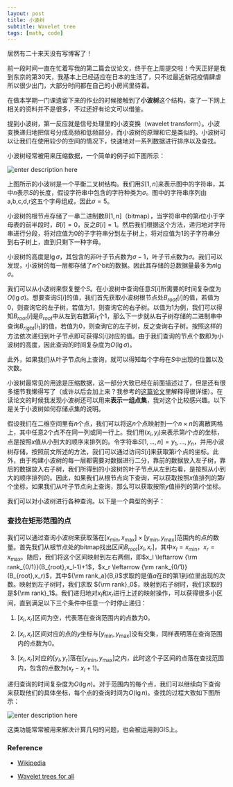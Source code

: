 ```yaml
---
layout: post
title: 小波树
subtitle: Wavelet tree
tags: [math, code]
---
```

居然有二十来天没有写博客了！

前一段时间一直在忙着写我的第二篇会议论文，终于在上周提交啦！今天正好是我到东京的第30天，我基本上已经适应在日本的生活了，只不过最近新冠疫情肆虐所以很少出门，大部分时间都在自己的小房间里待着。

在做本学期一门课遗留下来的作业的时候接触到了**小波树**这个结构，查了一下网上相关的资料并不是很多，不过还好有论文可以借鉴。

提到小波树，第一反应就是信号处理里的小波变换（wavelet transform）。小波变换递归地把信号分成高频和低频部分，而小波树的原理和它是类似的。小波树可以让我们在使用较少的空间的情况下，快速地对一系列数据进行排序以及查找。

小波树经常被用来压缩数据，一个简单的例子如下图所示：


![enter description here](./images/tree1.png)

上图所示的小波树是一个平衡二叉树结构。我们用$S[1,n]$来表示图中的字符串，其中$n$表示$S$的长度，假设字符串中包含的字符种类为$\sigma$。图中的字符串序列由a,b,c,d,r这五个字母组成，因此$\sigma = 5$。

小波树的根节点存储了一串二进制数$B[1,n]$（bitmap），当字符串中的第$i$位小于字母表的前半段时，$B[i] = 0$，反之$B[i]=1$。然后我们根据这个方法，递归地对字符串进行分段，将对应值为0的子字符串分到左子树上，将对应值为1的子字符串分到右子树上，直到只剩下一种字母。

小波树的高度是$\lg \sigma$，其包含的非叶子节点数为$\sigma-1$，叶子节点数为$\sigma$。我们可以发现，小波树的每一层都存储了$n$个bit的数据。因此其存储的总数据量最多为$n\lg \sigma$。

我们可以从小波树来恢复整个$S$。在小波树中查询任意$S[i]$所需要的时间复杂度为$O(\lg\sigma)$。想要查询$S[i]$的值，我们首先获取小波树根节点处$B_{root}[i]$的值，若值为0，则查询它的左子树，若值为1，则查询它的右子树。以值为1为例，我们可以得知$B_{root}[i]$是$B_{root}$中从左到右数第$i_1$个1，那么下一步就从右子树存储的二进制串中查询$B_{right}[i_1]$的值，若值为0，则查询它的左子树，反之查询右子树。按照这样的方法依次递归到叶子节点即可获得$S[i]$对应的值。由于我们查询的节点个数即为小波树的高度，因此查询的时间复杂度为$O(\lg \sigma)$。

此外，如果我们从叶子节点向上查询，就可以得知每个字母在$S$中出现的位置以及次数。

小波树最常见的用途是压缩数据，这一部分大致已经在前面描述过了，但是还有很多细节我懒得写了（或许以后会加上来？我参考的[这篇论文](https://users.dcc.uchile.cl/~gnavarro/ps/cpm12.pdf)里解释得很详细）。在读论文的时候我发现小波树还可以用来**表示一组点集**，我对这个比较感兴趣。以下是关于小波树如何存储点集的说明。

假设我们在二维空间里有$n$个点，我们可以将这$n$个点映射到一个$n \times n$的离散网格上，其中任意2个点不在同一列或同一行上。我们用$(x_i,y_i)$来表示第$i$个点的坐标，点是按照$x$值从小到大的顺序来排列的。令字符串$S[1,...,n]=y_1,...,y_n$，并用小波树存储，按照前文所述的方法，我们可以通过访问$S[i]$来获取第$i$个点的坐标。此外，由于构建小波树的每一层都需要对数据进行二分，靠前的数据放入左子树，靠后的数据放入右子树，我们所得到的小波树的叶子节点从左到右看，是按照从小到大的顺序排列的。因此，如果我们从根节点向下查询，可以获取按照$x$值排列的第$i$个坐标，如果我们从叶子节点向上查询，那么可以获取按照$y$值排列的第$i$个坐标。

我们可以对小波树进行各种查询。以下是一个典型的例子：

### 查找在矩形范围的点

我们可以通过查询小波树来获取落在$[x_{\min},x_{\max}] \times [y_{\min},y_{\max}]$范围内的点的数量。首先我们从根节点处的bitmap找出区间$B_{root}[x_l,x_r]$，其中$x_l = x_{\min}$，$x_r=x_{\max}$。随后，我们将这个区间映射到左右两侧，即$x_l \leftarrow {\rm rank_{0/1}}(B_{root},x_l-1)+1$，$x_r \leftarrow  {\rm rank_{0/1}}(B_{root},x_r)$，其中${\rm rank_a}(B,i)$求取的是值$a$在$B$的第1到i位里出现的次数。映射到左子树时，我们求取 ${\rm rank}_0$，映射到右子树时，我们求取的是${\rm rank}_1$。我们递归地对$x_l$和$x_r$进行上述的映射操作，可以获得很多小区间，直到满足以下三个条件中任意一个时停止递归：

1. $[x_l,x_r]$区间为空，代表落在查询范围内的点数为0。
   
2. $[x_l,x_r]$区间对应的点的$y$坐标与$[y_{\min},y_{\max}]$没有交集，同样表明落在查询范围内的点数为0。
   
3. $[x_l,x_r]$对应的$[y_l,y_r]$落在$[y_{\min},y_{\max}]$之内，此时这个子区间的点落在查找范围内，包含的点数为$(x_r-x_l+1)$。

递归查询的时间复杂度为$O(\lg n)$。对于范围内的每个点，我们可以继续向下查询来获取他们的具体坐标，每个点的查询时间为$O(\lg n)$。查找的过程大致如下图所示：

![enter description here](./images/tree2.png)

这类功能常常被用来解决计算几何的问题，也会被运用到GIS上。


### Reference

- [Wikipedia](https://en.wikipedia.org/wiki/Wavelet_Tree)

- [Wavelet trees for all](https://www.sciencedirect.com/science/article/pii/S1570866713000610)